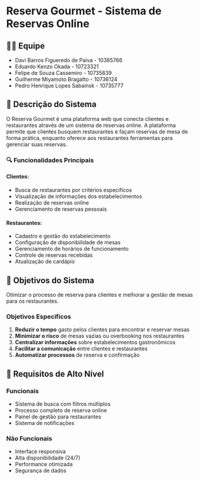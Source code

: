 # Reserva Gourmet - Sistema de Reservas Online

## 👨‍💻 Equipe
- Davi Barros Figueredo de Paiva - 10385766
- Eduardo Kenzo Okada - 10723321
- Felipe de Souza Cassemiro - 10735839
- Guilherme Miyamoto Bragatto - 10736124
- Pedro Henrique Lopes Sabainsk - 10735777

## 📖 Descrição do Sistema

O Reserva Gourmet é uma plataforma web que conecta clientes e restaurantes através de um sistema de reservas online. A plataforma permite que clientes busquem restaurantes e façam reservas de mesa de forma prática, enquanto oferece aos restaurantes ferramentas para gerenciar suas reservas.

### 🔍 Funcionalidades Principais

#### Clientes:
- Busca de restaurantes por critérios específicos
- Visualização de informações dos estabelecimentos
- Realização de reservas online
- Gerenciamento de reservas pessoais

#### Restaurantes:
- Cadastro e gestão do estabelecimento
- Configuração de disponibilidade de mesas
- Gerenciamento de horários de funcionamento
- Controle de reservas recebidas
- Atualização de cardápio

## 🎯 Objetivos do Sistema

Otimizar o processo de reserva para clientes e melhorar a gestão de mesas para os restaurantes.

### Objetivos Específicos
1. **Reduzir o tempo** gasto pelos clientes para encontrar e reservar mesas
2. **Minimizar o risco** de mesas vazias ou overbooking nos restaurantes
3. **Centralizar informações** sobre estabelecimentos gastronômicos
4. **Facilitar a comunicação** entre clientes e restaurantes
5. **Automatizar processos** de reserva e confirmação

## 🔧 Requisitos de Alto Nível

### Funcionais
- Sistema de busca com filtros múltiplos
- Processo completo de reserva online
- Painel de gestão para restaurantes
- Sistema de notificações

### Não Funcionais
- Interface responsiva 
- Alta disponibilidade (24/7)
- Performance otimizada
- Segurança de dados
